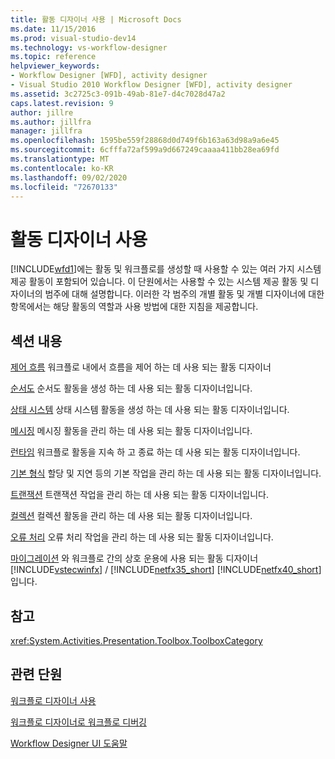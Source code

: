 ```yaml
---
title: 활동 디자이너 사용 | Microsoft Docs
ms.date: 11/15/2016
ms.prod: visual-studio-dev14
ms.technology: vs-workflow-designer
ms.topic: reference
helpviewer_keywords:
- Workflow Designer [WFD], activity designer
- Visual Studio 2010 Workflow Designer [WFD], activity designer
ms.assetid: 3c2725c3-091b-49ab-81e7-d4c7028d47a2
caps.latest.revision: 9
author: jillre
ms.author: jillfra
manager: jillfra
ms.openlocfilehash: 1595be559f28868d0d749f6b163a63d98a9a6e45
ms.sourcegitcommit: 6cfffa72af599a9d667249caaaa411bb28ea69fd
ms.translationtype: MT
ms.contentlocale: ko-KR
ms.lasthandoff: 09/02/2020
ms.locfileid: "72670133"
---
```

# <a name="using-the-activity-designers"></a>활동 디자이너 사용
[!INCLUDE[wfd1](../includes/wfd1-md.md)]에는 활동 및 워크플로를 생성할 때 사용할 수 있는 여러 가지 시스템 제공 활동이 포함되어 있습니다. 이 단원에서는 사용할 수 있는 시스템 제공 활동 및 디자이너의 범주에 대해 설명합니다. 이러한 각 범주의 개별 활동 및 개별 디자이너에 대한 항목에서는 해당 활동의 역할과 사용 방법에 대한 지침을 제공합니다.

## <a name="in-this-section"></a>섹션 내용
 [제어 흐름](../workflow-designer/control-flow-activity-designers.md) 워크플로 내에서 흐름을 제어 하는 데 사용 되는 활동 디자이너

 [순서도](../workflow-designer/flowchart-activity-designers.md) 순서도 활동을 생성 하는 데 사용 되는 활동 디자이너입니다.

 [상태 시스템](../workflow-designer/state-machine-activity-designers.md) 상태 시스템 활동을 생성 하는 데 사용 되는 활동 디자이너입니다.

 [메시징](../workflow-designer/messaging-activity-designers.md) 메시징 활동을 관리 하는 데 사용 되는 활동 디자이너입니다.

 [런타임](../workflow-designer/runtime-activity-designers.md) 워크플로 활동을 지속 하 고 종료 하는 데 사용 되는 활동 디자이너입니다.

 [기본 형식](../workflow-designer/primitives-activity-designers.md) 할당 및 지연 등의 기본 작업을 관리 하는 데 사용 되는 활동 디자이너입니다.

 [트랜잭션](../workflow-designer/transaction-activity-designers.md) 트랜잭션 작업을 관리 하는 데 사용 되는 활동 디자이너입니다.

 [컬렉션](../workflow-designer/collection-activity-designers.md) 컬렉션 활동을 관리 하는 데 사용 되는 활동 디자이너입니다.

 [오류 처리](../workflow-designer/error-handling-activity-designers.md) 오류 처리 작업을 관리 하는 데 사용 되는 활동 디자이너입니다.

 [마이그레이션](../workflow-designer/migration-activity-designers.md) 와 워크플로 간의 상호 운용에 사용 되는 활동 디자이너 [!INCLUDE[vstecwinfx](../includes/vstecwinfx-md.md)] / [!INCLUDE[netfx35_short](../includes/netfx35-short-md.md)] [!INCLUDE[netfx40_short](../includes/netfx40-short-md.md)] 입니다.

## <a name="reference"></a>참고
 <xref:System.Activities.Presentation.Toolbox.ToolboxCategory>

## <a name="related-sections"></a>관련 단원
 [워크플로 디자이너 사용](../workflow-designer/using-the-workflow-designer.md)

 [워크플로 디자이너로 워크플로 디버깅](../workflow-designer/debugging-workflows-with-the-workflow-designer.md)

 [Workflow Designer UI 도움말](../workflow-designer/workflow-designer-ui-help.md)